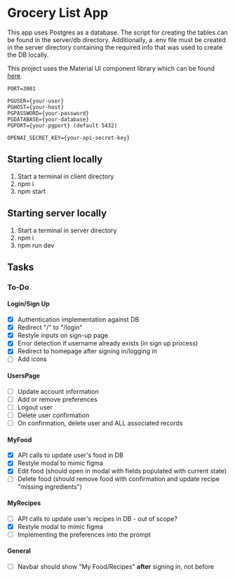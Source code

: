 # Grocery List App
This app uses Postgres as a database. The script for creating the tables can be found in the server/db directory. Additionally, a .env file must be created in the server directory containing the required info that was used to create the DB locally.

This project uses the Material UI component library which can be found [here](https://mui.com/material-ui/getting-started/overview/).

```
PORT=3001

PGUSER={your-user}
PGHOST={your-host}
PGPASSWORD={your-password}
PGDATABASE={your-database}
PGPORT={your-pgport} (default 5432)

OPENAI_SECRET_KEY={your-api-secret-key}
```

## Starting client locally
1. Start a terminal in client directory
2. npm i
3. npm start
## Starting server locally
1. Start a terminal in server directory
2. npm i
3. npm run dev

## Tasks
### To-Do
#### Login/Sign Up
- [x] Authentication implementation against DB
- [x] Redirect "/" to "/login"
- [x] Restyle inputs on sign-up page
- [x] Error detection if username already exists (in sign up process)
- [x] Redirect to homepage after signing in/logging in
- [ ] Add icons

#### UsersPage
- [ ] Update account information
- [ ] Add or remove preferences
- [ ] Logout user
- [ ] Delete user confirmation
- [ ] On confirmation, delete user and ALL associated records

#### MyFood
- [x] API calls to update user's food in DB
- [x] Restyle modal to mimic figma
- [x] Edit food (should open in modal with fields populated with current state)
- [ ] Delete food (should remove food with confirmation and update recipe "missing ingredients")

#### MyRecipes
- [ ] API calls to update user's recipes in DB - out of scope?
- [x] Restyle modal to mimic figma
- [ ] Implementing the preferences into the prompt

#### General
- [ ] Navbar should show "My Food/Recipes" **after** signing in, not before

